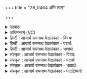 +++
title = "28_0464 अभि त्यम्"

+++
<details><summary>पदपाठः</summary>

अ꣣भि꣢। त्यम्। दे꣣व꣢म्। स꣣विता꣡र꣢म्। ओ꣣ण्योः꣢꣯। क꣣वि꣡क्र꣢तुम्। क꣣वि꣢। क्र꣣तुम्। अ꣡र्चा꣢꣯मि। स꣣त्य꣡स꣢वम्। स꣣त्य꣢। स꣣वम्। रत्नधा꣢म्। र꣣त्न। धा꣢म्। अ꣣भि꣢। प्रि꣣य꣢म्। म꣣ति꣢म्। ऊ꣣र्ध्वा꣢। य꣡स्य꣢꣯। अ꣣म꣡तिः꣢। भाः। अ꣡दि꣢꣯द्युतत्। स꣡वी꣢꣯मनि। हि꣡र꣢꣯ण्यपाणिः। हि꣡र꣢꣯ण्य। पा꣣णिः। अमिमीत। सुक्र꣡तुः꣢। सु꣣। क्र꣡तुः꣢꣯। कृ꣣पा꣢। स्वा३रि꣡ति꣢। ४६४।
</details>

<details><summary>अधिमन्त्रम् (VC)</summary>

- सविता
- नकुलः
- अत्यष्टिः
- गान्धारः
- ऐन्द्रं काण्डम्
</details>

<details><summary>हिन्दी : आचार्य रामनाथ वेदालंकार - विषयः</summary>

अगले मन्त्र का देवता सविता है। सविता नाम से परमेश्वर, राजा और सूर्य का वर्णन किया गया है।
</details>

<details><summary>हिन्दी : आचार्य रामनाथ वेदालंकार - पदार्थः</summary>

पदार्थान्वयभाषाः -  प्रथम—परमात्मा के पक्ष में। मैं (त्यम्) उस प्रसिद्ध गुण-कर्म-स्वभाववाले, (ओण्योः) द्यावापृथिवी के अथवा वाणी और मन के (देवम्) प्रकाशक, (कविक्रतुम्) क्रान्तदर्शिनी प्रज्ञावाले अथवा बुद्धिपूर्ण कर्मोंवाले, (सत्यसवम्) सत्य ऐश्वर्यवाले अथवा सत्य प्रेरणावाले, (रत्नधाम्) रमणीय लोकों के धारणकर्ता, (प्रियम्) प्रिय, (मतिम्) ज्ञानी (सवितारम्) जगदुत्पादक परमेश्वर की (अभि अर्चामि) अभिमुख होकर पूजा करता हूँ। (यस्य) जिस परमेश्वर की (ऊर्ध्वा) उत्कृष्ट (अमतिः भाः) आत्मदीप्ति (अदिद्युतत्) उपासकों को आत्मिक प्रकाश देती है, उसके (सवीमनि) अनुशासन में, हम होवें। (हिरण्यपाणिः) ज्योतियों को व्यवहार में लानेवाले, (सुक्रतुः) उत्तम प्रज्ञा व कर्मोंवाले उस परमेश्वर ने (कृपा) अपनी कृपा से (स्वः) ज्योतिष्मान् सूर्य को (अमिमीत) बनाया है ॥ द्वितीय—राष्ट्र के पक्ष में। मैं प्रजाजन (त्यम्) उस विशिष्ट गुण-कर्म-स्वभाववाले, (ओण्योः) स्त्री-पुरुषों को (देवम्) विद्या आदि से प्रकाशित करनेवाले, (कविक्रतुम्) बुद्धिपूर्ण कर्मोंवाले, (सत्यसवम्) सत्य ज्ञानवाले, (रत्नधाम्) रमणीय धनों को प्रदान करनेवाले, (प्रियम्) प्रिय, (मतिम्) विचारशील, (सवितारम्) सदाचार के प्रेरक राजा का (अभि अर्चामि) सत्कार करता हूँ। (यस्य) जिस राजा का (ऊर्ध्वा) उच्च (अमतिः) सर्वाधिक तेजस्वी रूप, और जिसकी (भाः) यश की कान्ति (अदिद्युतत्) अन्यों को भी तेजस्वी और यशस्वी करते हैं, उसके (सवीमनि) अनुशासन में हम रहें। (हिरण्यपाणिः) सुवर्ण आदि धन को दानार्थ हाथ में ग्रहण करनेवाला, (सुक्रतुः) शुभ कर्मोंवाला वह राजा (कृपा) अपने सामर्थ्य से, राष्ट्र में (स्वः) सुख को (अमिमीत) रचता है ॥ तृतीय—सूर्य के पक्ष में। मैं (त्यम्) उस सुदूरस्थ, (ओण्योः) भूमि-आकाश के (देवम्) प्रकाशक, (कविक्रतुम्)मेधावियों के कर्मों के सदृश भूमण्डल-धारण, ऋतुचक्रप्रवर्तन आदि कर्मों को करनेवाले, (सत्यसवम्) जल को ऊपर-नीचे ले जानेवाले, (रत्नधाम्) सोना, चाँदी, हीरे, मोती आदि रत्नों को भूमि में स्थापित करनेवाले, (प्रियम्) तृप्तिप्रदाता, (मतिम्) ज्ञान में साधन बननेवाले (सवितारम्) सूर्य की (अभि अर्चामि) स्तुति करता हूँ, अर्थात् उसके गुण-कर्मों का वर्णन करता हूँ। (यस्य) जिस सूर्य की (अमतिः भाः) रूपवती प्रभा (सवीमनि) उत्पन्न भूमण्डल पर (अदिद्युतत्) सब पदार्थों को प्रकाशित करती है, वह (हिरण्यपाणिः) सुनहरी किरणोंवाला, (सुक्रतुः) उत्तम कर्मोंवाला सूर्य (कृपा) अपने सामर्थ्य से (स्वः) प्रकाश को (अमिमीत) उत्पन्न करता है ॥८॥ इस मन्त्र में श्लेषालङ्कार है ॥८॥
</details>

<details><summary>हिन्दी : आचार्य रामनाथ वेदालंकार - भावार्थः</summary>

भावार्थभाषाः -  अनुपम गुण-कर्म-स्वभाववाले परमेश्वर की पूजा करके, राजा का सत्कार करके और सूर्य का उपयोग करके प्रजाएँ सुख प्राप्त करती हैं ॥८॥
</details>

<details><summary>संस्कृत : आचार्य रामनाथ वेदालंकार - विषयः</summary>

अथ सविता देवता। सवितृनाम्ना परमेश्वरनृपतिसूर्यान् वर्णयति।
</details>

<details><summary>संस्कृत : आचार्य रामनाथ वेदालंकार - पदार्थः</summary>

पदार्थान्वयभाषाः -  प्रथमः—परमात्मपरः। अहम् (त्यम्) तं प्रसिद्धगुणकर्मस्वभावम्, (ओण्योः) द्यावापृथिव्योः वाङ्मनसोर्वा। ओण्योः इति द्यावापृथिवीनामसु पठितम्। निघं० ३।३०। (देवम्) प्रकाशकम्, (कविक्रतुम्) क्रान्तप्रज्ञं मेधाविकर्माणं वा, (सत्यसवम्) सत्यैश्वर्यं सत्यप्रेरणं वा, (रत्नधाम्) रमणीयानां लोकानां धारयितारम्, (प्रियम्) प्रेमार्हम्, (मतिम्) मन्तारम्। मनु अवबोधने धातोः कर्तरि क्तिन्। (सवितारम्) जगतः प्रसवितारं परमेश्वरम् (अभि अर्चामि) आभिमुख्येन पूजयामि। (यस्य) सवितुः परमेश्वरस्य (ऊर्ध्वा) उत्कृष्टा (अमतिः भाः) आत्मिकदीप्तिः। अमतिः अमामयी मतिः आत्ममयी। निरु० ६।१२। (अदिद्युतत्) द्योतयति प्रकाशयति उपासकान्, तस्य (सवीमनि) अनुशासने, वयं स्यामेति शेषः। सः (हिरण्यपाणिः२) ज्योतिषां व्यवहारे आनेता। ज्योतिर्हि हिरण्यम्। श० ४।३।४।२१। (सुक्रतुः) सुप्रज्ञः सुकर्मा वा परमेश्वरः (कृपा) कृपया। कृपा प्रातिपदिकात् तृतीयैकवचने ‘सुपां सुलुक्०’ इति पूर्वसर्वणदीर्घः। यद्वा, कृपू सामर्थ्ये धातोर्भावे क्विपि तृतीयैकवचने रूपम्। (स्वः) ज्योतिष्मन्तम् आदित्यम्। स्वः आदित्यो भवति इति यास्कः। निरु० २।१४। (अमिमीत) निर्मितवान् ॥ अथ द्वितीयः—राष्ट्रपरः। अहं प्रजाजनः (त्यम्) तं विशिष्टगुणकर्मस्वभावम्, (ओण्योः) राष्ट्रवासिनोः स्त्रीपुरुषयोः (देवम्) विद्यादिभिः प्रकाशकम्, (कविक्रतुम्) मेधाविकर्माणम्, (सत्यसवम्) सत्यज्ञानम्, (रत्नधाम्) रमणीयानां धनानां प्रदातारम्, (प्रियम्) प्रजानां प्रेमास्पदम्, (मतिम्) विचारशीलम् (सवितारम्) सदाचारप्रेरकं राजानम् (अभि अर्चामि) सत्करोमि। (यस्य) राज्ञः (ऊर्ध्वा अमतिः) सर्वातिशायि तेजस्वि रूपम्। अमतिः इति रूपनाम। निघं० ३।७। (भाः) यशोदीप्तिश्च (अदिद्युतत्) अन्यानपि तेजसा यशसा च प्रकाशयति, तस्य (सवीमनि) अनुशासने वयं स्याम। (हिरण्यपाणिः) सुवर्णादिधनहस्तः, (सुक्रतुः) सुकर्मा स नृपतिः (कृपा) स्वसामर्थ्येन, राष्ट्रे (स्वः) सुखम् (अमिमीत) निर्मिमीते ॥३ अथ तृतीयः—सू्र्यपरः। अम् (त्यम्) तं दूरे विद्यमानम्, (ओण्योः) द्यावापृथिव्योः (देवम्) प्रकाशकम्, (कविक्रतुम्) कवेः मेधाविनः क्रतवः कर्माणीव क्रतवः कर्माणि भूमण्डलधारणऋतुचक्रप्रवर्तनादीनि यस्य तम्, (सत्यसवम्) सत्यं जलं सुवति उपर्यधः प्रेरयतीति सत्यसवः तम्। सत्यम् इति जलनाम। निघं० १।१२। (रत्नधाम्) रत्नानि स्वर्णरजतहीरकमुक्तादीनि दधाति भुवि स्थापयति यस्तम्, (प्रियम्) तृप्तिप्रदम्। प्रीणातीति प्रियः। प्रीञ् तर्पणे कान्तौ च। (मतिम्) ज्ञानसाधनम्, (सवितारम्) सूर्यम् (अभि अर्चामि) स्तौमि, तद्गुणकर्माणि वर्णयामीत्यर्थः। (यस्य) सूर्यस्य (अमतिः भाः) रूपवती प्रभा (सवीमनि) उत्पन्ने भूमण्डले (अदिद्युतत्) सर्वान् पदार्थान् प्रकाशयति, सः (हिरण्यपाणिः) सुवर्णकिरणः (सुक्रतुः) उत्कृष्टकर्मा सूर्यः (कृपा) स्वसामर्थ्येन (स्वः) प्रकाशम् (अमिमीत) निर्मिमीते ॥८॥ अत्र श्लेषालङ्कारः ॥८॥
</details>

<details><summary>संस्कृत : आचार्य रामनाथ वेदालंकार - भावार्थः</summary>

भावार्थभाषाः -  अनुपमगुणकर्मस्वभावयुक्तं परमेश्वरं सम्पूज्य नृपतिं सत्कृत्य सूर्यं चोपयुज्य प्रजाः सुखं प्राप्नुवन्ति ॥८॥
</details>

<details><summary>संस्कृत : आचार्य रामनाथ वेदालंकार - पादटिप्पनी</summary>

टिप्पणी:   १. अथ० ७।१४।१,२ ऋषिः अथर्वा, द्वयोः ऋचोः पृथक् पृथग् अनुष्टुप् छन्दः। ‘कृपा’ इत्यत्र ‘कृपात्’ इति पाठः। य० ४।२५, ‘मतिम्’ इत्यस्यानन्तरं ‘कविम्’ इति, अन्ते च ‘प्रजाभ्यस्त्वा प्रजास्त्वाऽनु प्राणन्तु प्रजास्त्वमनुप्राणिहि’ इत्यधिकः पाठः। २. ‘(हिरण्यपाणिः) हिरण्यानि ज्योतींषि सूर्य्यादीनि सुवर्णादीनि वा पाणौ व्यवहारे यस्य सः’ इति य० ४।२५ भाष्ये द०। ३. यजुर्भाष्ये दयानन्दर्षिर्मन्त्रमेतं परमेश्वरविषये राजप्रजाविषये च व्याख्यातवान्।
</details>